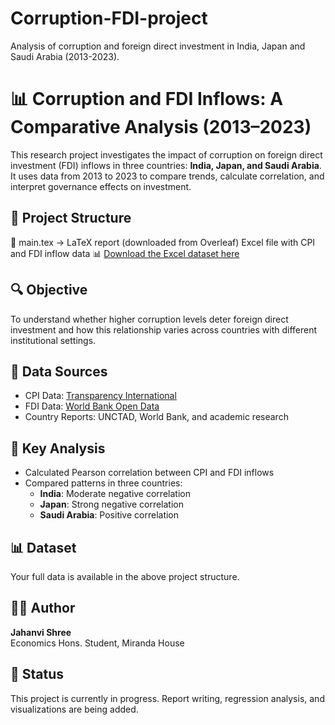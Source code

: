 # Corruption-FDI-project
Analysis of corruption and foreign direct investment in India, Japan and Saudi Arabia (2013-2023).

# 📊 Corruption and FDI Inflows: A Comparative Analysis (2013–2023)

This research project investigates the impact of corruption on foreign direct investment (FDI) inflows in three countries: **India, Japan, and Saudi Arabia**. It uses data from 2013 to 2023 to compare trends, calculate correlation, and interpret governance effects on investment.

## 📁 Project Structure
📄 main.tex           → LaTeX report (downloaded from Overleaf) 
Excel file with CPI and FDI inflow data
📊 [Download the Excel dataset here](https://docs.google.com/spreadsheets/d/1mh-JXUawlIxDt_cdRohzuNMotxFaOALcXkRlDmyI6p4/edit?usp=drivesdk)

## 🔍 Objective

To understand whether higher corruption levels deter foreign direct investment and how this relationship varies across countries with different institutional settings.

## 🧮 Data Sources

- CPI Data: [Transparency International](https://www.transparency.org/en/cpi)
- FDI Data: [World Bank Open Data](https://data.worldbank.org/indicator/BX.KLT.DINV.CD.WD)
- Country Reports: UNCTAD, World Bank, and academic research

## 🧠 Key Analysis

- Calculated Pearson correlation between CPI and FDI inflows
- Compared patterns in three countries:
  - **India**: Moderate negative correlation
  - **Japan**: Strong negative correlation
  - **Saudi Arabia**: Positive correlation

## 📊 Dataset

Your full data is available in the above project structure.

## 👩‍💻 Author

**Jahanvi Shree**  
Economics Hons. Student, Miranda House

## 🚧 Status

This project is currently in progress. Report writing, regression analysis, and visualizations are being added.
